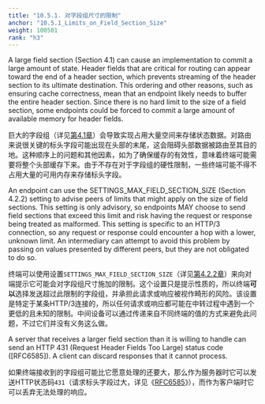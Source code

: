 ```yaml
---
title: "10.5.1. 对字段组尺寸的限制"
anchor: "10.5.1_Limits_on_Field_Section_Size"
weight: 100501
rank: "h3"
---
```


A large field section (Section 4.1) can cause an implementation to commit a large amount of state. Header fields that are critical for routing can appear toward the end of a header section, which prevents streaming of the header section to its ultimate destination. This ordering and other reasons, such as ensuring cache correctness, mean that an endpoint likely needs to buffer the entire header section. Since there is no hard limit to the size of a field section, some endpoints could be forced to commit a large amount of available memory for header fields.

巨大的字段组（详见[第4.1章]()）会导致实现占用大量空间来存储状态数据。对路由来说很关键的标头字段可能出现在头部的末尾，这会阻碍头部数据被路由至其目的地。这种顺序上的问题和其他因素，如为了确保缓存的有效性，意味着终端可能需要将整个头部缓存下来。由于不存在对于字段组的硬性限制，一些终端可能不得不占用大量的可用内存来存储标头字段。

An endpoint can use the SETTINGS_MAX_FIELD_SECTION_SIZE (Section 4.2.2) setting to advise peers of limits that might apply on the size of field sections. This setting is only advisory, so endpoints MAY choose to send field sections that exceed this limit and risk having the request or response being treated as malformed. This setting is specific to an HTTP/3 connection, so any request or response could encounter a hop with a lower, unknown limit. An intermediary can attempt to avoid this problem by passing on values presented by different peers, but they are not obligated to do so.

终端可以使用设置`SETTINGS_MAX_FIELD_SECTION_SIZE`（详见[第4.2.2章]()）来向对端提示它可能会对字段组尺寸施加的限制。这个设置只是提示性质的，所以终端**可以**选择发送超过此限制的字段组，并承担此请求或响应被视作畸形的风险。该设置是特定于某条HTTP/3连接的，所以任何请求或响应都可能在中转过程中遇到一个更低的且未知的限制。中间设备可以通过传递来自不同终端的值的方式来避免此问题，不过它们并没有义务这么做。

A server that receives a larger field section than it is willing to handle can send an HTTP 431 (Request Header Fields Too Large) status code ([RFC6585]). A client can discard responses that it cannot process.

如果终端接收到的字段组可能比它愿意处理的还要大，那么作为服务器时它可以发送HTTP状态码`431`（请求标头字段过大，详见《[RFC6585]()》），而作为客户端时它可以丢弃无法处理的响应。
